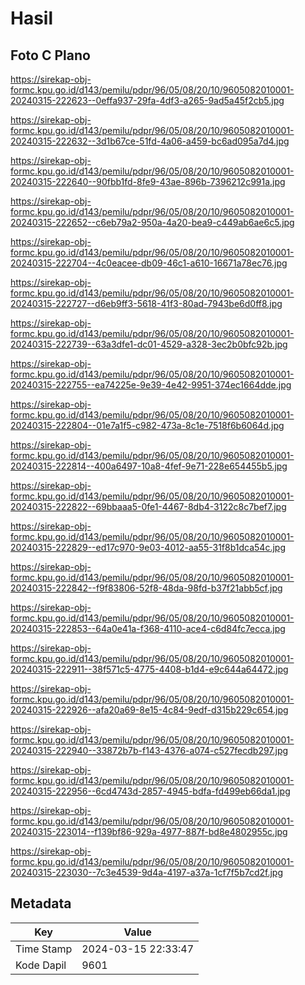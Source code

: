 # Hasil

## Foto C Plano

https://sirekap-obj-formc.kpu.go.id/d143/pemilu/pdpr/96/05/08/20/10/9605082010001-20240315-222623--0effa937-29fa-4df3-a265-9ad5a45f2cb5.jpg

https://sirekap-obj-formc.kpu.go.id/d143/pemilu/pdpr/96/05/08/20/10/9605082010001-20240315-222632--3d1b67ce-51fd-4a06-a459-bc6ad095a7d4.jpg

https://sirekap-obj-formc.kpu.go.id/d143/pemilu/pdpr/96/05/08/20/10/9605082010001-20240315-222640--90fbb1fd-8fe9-43ae-896b-7396212c991a.jpg

https://sirekap-obj-formc.kpu.go.id/d143/pemilu/pdpr/96/05/08/20/10/9605082010001-20240315-222652--c6eb79a2-950a-4a20-bea9-c449ab6ae6c5.jpg

https://sirekap-obj-formc.kpu.go.id/d143/pemilu/pdpr/96/05/08/20/10/9605082010001-20240315-222704--4c0eacee-db09-46c1-a610-16671a78ec76.jpg

https://sirekap-obj-formc.kpu.go.id/d143/pemilu/pdpr/96/05/08/20/10/9605082010001-20240315-222727--d6eb9ff3-5618-41f3-80ad-7943be6d0ff8.jpg

https://sirekap-obj-formc.kpu.go.id/d143/pemilu/pdpr/96/05/08/20/10/9605082010001-20240315-222739--63a3dfe1-dc01-4529-a328-3ec2b0bfc92b.jpg

https://sirekap-obj-formc.kpu.go.id/d143/pemilu/pdpr/96/05/08/20/10/9605082010001-20240315-222755--ea74225e-9e39-4e42-9951-374ec1664dde.jpg

https://sirekap-obj-formc.kpu.go.id/d143/pemilu/pdpr/96/05/08/20/10/9605082010001-20240315-222804--01e7a1f5-c982-473a-8c1e-7518f6b6064d.jpg

https://sirekap-obj-formc.kpu.go.id/d143/pemilu/pdpr/96/05/08/20/10/9605082010001-20240315-222814--400a6497-10a8-4fef-9e71-228e654455b5.jpg

https://sirekap-obj-formc.kpu.go.id/d143/pemilu/pdpr/96/05/08/20/10/9605082010001-20240315-222822--69bbaaa5-0fe1-4467-8db4-3122c8c7bef7.jpg

https://sirekap-obj-formc.kpu.go.id/d143/pemilu/pdpr/96/05/08/20/10/9605082010001-20240315-222829--ed17c970-9e03-4012-aa55-31f8b1dca54c.jpg

https://sirekap-obj-formc.kpu.go.id/d143/pemilu/pdpr/96/05/08/20/10/9605082010001-20240315-222842--f9f83806-52f8-48da-98fd-b37f21abb5cf.jpg

https://sirekap-obj-formc.kpu.go.id/d143/pemilu/pdpr/96/05/08/20/10/9605082010001-20240315-222853--64a0e41a-f368-4110-ace4-c6d84fc7ecca.jpg

https://sirekap-obj-formc.kpu.go.id/d143/pemilu/pdpr/96/05/08/20/10/9605082010001-20240315-222911--38f571c5-4775-4408-b1d4-e9c644a64472.jpg

https://sirekap-obj-formc.kpu.go.id/d143/pemilu/pdpr/96/05/08/20/10/9605082010001-20240315-222926--afa20a69-8e15-4c84-9edf-d315b229c654.jpg

https://sirekap-obj-formc.kpu.go.id/d143/pemilu/pdpr/96/05/08/20/10/9605082010001-20240315-222940--33872b7b-f143-4376-a074-c527fecdb297.jpg

https://sirekap-obj-formc.kpu.go.id/d143/pemilu/pdpr/96/05/08/20/10/9605082010001-20240315-222956--6cd4743d-2857-4945-bdfa-fd499eb66da1.jpg

https://sirekap-obj-formc.kpu.go.id/d143/pemilu/pdpr/96/05/08/20/10/9605082010001-20240315-223014--f139bf86-929a-4977-887f-bd8e4802955c.jpg

https://sirekap-obj-formc.kpu.go.id/d143/pemilu/pdpr/96/05/08/20/10/9605082010001-20240315-223030--7c3e4539-9d4a-4197-a37a-1cf7f5b7cd2f.jpg


## Metadata

| Key        | Value               |
| ---------- | ------------------- |
| Time Stamp | 2024-03-15 22:33:47 |
| Kode Dapil | 9601                |



